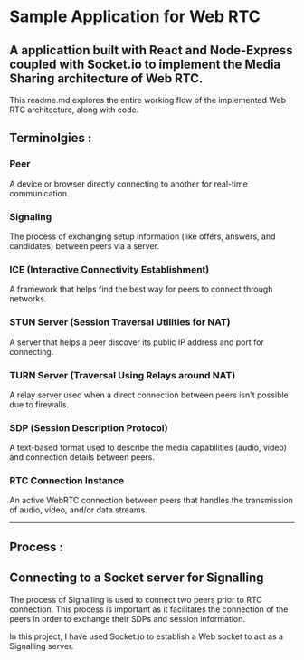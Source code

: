 # Sample Application for Web RTC 

A applicattion built with React and Node-Express coupled with Socket.io to implement the Media Sharing architecture of Web RTC.
----------


This readme.md explores the entire working flow of the implemented Web RTC architecture, along with code.



## Terminolgies : 

### Peer  
A device or browser directly connecting to another for real-time communication.  

### Signaling  
The process of exchanging setup information (like offers, answers, and candidates) between peers via a server.  

### ICE (Interactive Connectivity Establishment)  
A framework that helps find the best way for peers to connect through networks.  

### STUN Server (Session Traversal Utilities for NAT)  
A server that helps a peer discover its public IP address and port for connecting.  

### TURN Server (Traversal Using Relays around NAT)  
A relay server used when a direct connection between peers isn't possible due to firewalls.  

### SDP (Session Description Protocol)  
A text-based format used to describe the media capabilities (audio, video) and connection details between peers.  

### RTC Connection Instance
An active WebRTC connection between peers that handles the transmission of audio, video, and/or data streams.

---------


## Process :

## Connecting to a Socket server for Signalling 
The process of Signalling is used to connect two peers prior to RTC connection. This process is important as it facilitates the connection of the peers in order to exchange their SDPs and session information.

In this project, I have used Socket.io to establish a Web socket to act as a Signalling server. 


